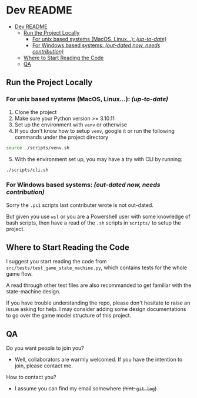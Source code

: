 # Dev README

- [Dev README](#dev-readme)
  - [Run the Project Locally](#run-the-project-locally)
    - [For unix based systems (MacOS, Linux...): _(up-to-date)_](#for-unix-based-systems-macos-linux-up-to-date)
    - [For Windows based systems: _(out-dated now, needs contribution)_](#for-windows-based-systems-out-dated-now-needs-contribution)
  - [Where to Start Reading the Code](#where-to-start-reading-the-code)
  - [QA](#qa)

## Run the Project Locally

### For unix based systems (MacOS, Linux...): _(up-to-date)_

1. Clone the project
2. Make sure your Python version >= 3.10.11
3. Set up the environment with `venv` or otherwise
4. If you don't know how to setup `venv`, google it or run the following
   commands under the project directory

```sh
source ./scripts/venv.sh
```

5. With the environment set up, you may have a try with CLI by running:

```sh
./scripts/cli.sh
```

### For Windows based systems: _(out-dated now, needs contribution)_

Sorry the `.ps1` scripts last contributer wrote is not out-dated.

But given you use `wsl` or you are a Powershell user with some knowledge of
bash scripts, then have a read of the `.sh` scripts in `scripts/` to setup
the project.

## Where to Start Reading the Code

I suggest you start reading the code from `src/tests/test_game_state_machine.py`,
which contains tests for the whole game flow.

A read through other test files are also recommanded to get familiar with the state-machine design.

If you have trouble understanding the repo, please don't hesitate to raise an issue asking for help.
I may consider adding some design documentations to go over the game model structure of this project.

## QA

Do you want people to join you?

- Well, collaborators are warmly welcomed. If you have the intention to join, please contact me.

How to contact you?

- I assume you can find my email somewhere ~~(hint: `git log`)~~
